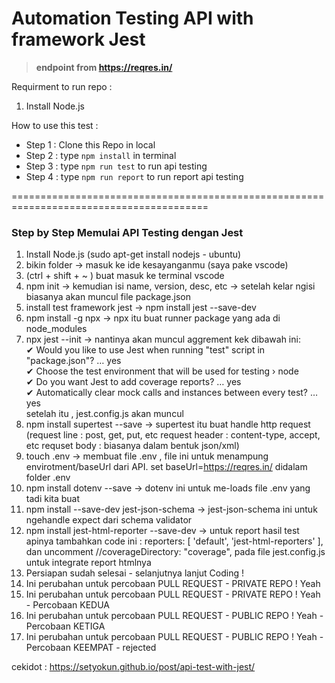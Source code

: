 # Automation Testing API with framework Jest
> **endpoint from https://reqres.in/**

Requirment to run repo :
1. Install Node.js

How to use this test :
- Step 1 : Clone this Repo in local
- Step 2 : type `npm install` in terminal 
- Step 3 : type `npm run test` to run api testing
- Step 4 : type `npm run report` to run report api testing

========================================================================================
### Step by Step Memulai API Testing dengan Jest 

1. Install Node.js (sudo apt-get install nodejs - ubuntu)
2. bikin folder -> masuk ke ide kesayanganmu (saya pake vscode)
3. (ctrl + shift + ~ ) buat masuk ke terminal vscode
4. npm init -> kemudian isi name, version, desc, etc -> setelah kelar ngisi biasanya akan muncul file package.json
5. install test framework jest -> npm install jest --save-dev
6. npm install -g npx -> npx itu buat runner package yang ada di node_modules
7. npx jest --init -> nantinya akan muncul aggrement kek dibawah ini: \
✔ Would you like to use Jest when running "test" script in "package.json"? … yes \
✔ Choose the test environment that will be used for testing › node \
✔ Do you want Jest to add coverage reports? … yes \
✔ Automatically clear mock calls and instances between every test? … yes \
setelah itu , jest.config.js akan muncul
8. npm install supertest --save -> supertest itu buat handle http request
(request line : post, get, put, etc
request header : content-type, accept, etc
requset body : biasanya dalam bentuk json/xml)
9. touch .env -> membuat file .env , file ini untuk menampung envirotment/baseUrl dari API. set baseUrl=https://reqres.in/ didalam folder .env
10. npm install dotenv --save -> dotenv ini untuk me-loads file .env yang tadi kita buat
11. npm install --save-dev jest-json-schema -> jest-json-schema ini untuk ngehandle expect dari schema validator
12. npm install jest-html-reporter --save-dev -> untuk report hasil test apinya 
tambahkan code ini : 
   reporters: [
     'default',
     'jest-html-reporters'
   ],
   dan 
   uncomment //coverageDirectory: "coverage",
  pada file jest.config.js untuk integrate report htmlnya 
13. Persiapan sudah selesai - selanjutnya lanjut Coding !
14. Ini perubahan untuk percobaan PULL REQUEST - PRIVATE REPO ! Yeah
15. Ini perubahan untuk percobaan PULL REQUEST - PRIVATE REPO ! Yeah - Percobaan KEDUA 
16. Ini perubahan untuk percobaan PULL REQUEST - PUBLIC REPO ! Yeah - Percobaan KETIGA
16. Ini perubahan untuk percobaan PULL REQUEST - PUBLIC REPO ! Yeah - Percobaan KEEMPAT - rejected

cekidot : https://setyokun.github.io/post/api-test-with-jest/
